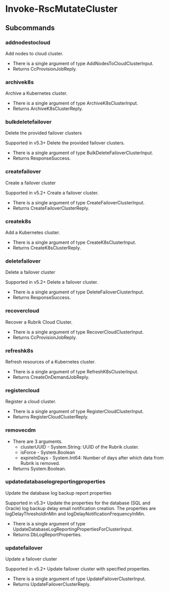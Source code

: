# Invoke-RscMutateCluster
## Subcommands
### addnodestocloud
Add nodes to cloud cluster.

- There is a single argument of type AddNodesToCloudClusterInput.
- Returns CcProvisionJobReply.
### archivek8s
Archive a Kubernetes cluster.

- There is a single argument of type ArchiveK8sClusterInput.
- Returns ArchiveK8sClusterReply.
### bulkdeletefailover
Delete the provided failover clusters

Supported in v5.3+
Delete the provided failover clusters.

- There is a single argument of type BulkDeleteFailoverClusterInput.
- Returns ResponseSuccess.
### createfailover
Create a failover cluster

Supported in v5.2+
Create a failover cluster.

- There is a single argument of type CreateFailoverClusterInput.
- Returns CreateFailoverClusterReply.
### createk8s
Add a Kubernetes cluster.

- There is a single argument of type CreateK8sClusterInput.
- Returns CreateK8sClusterReply.
### deletefailover
Delete a failover cluster

Supported in v5.2+
Delete a failover cluster.

- There is a single argument of type DeleteFailoverClusterInput.
- Returns ResponseSuccess.
### recovercloud
Recover a Rubrik Cloud Cluster.

- There is a single argument of type RecoverCloudClusterInput.
- Returns CcProvisionJobReply.
### refreshk8s
Refresh resources of a Kubernetes cluster.

- There is a single argument of type RefreshK8sClusterInput.
- Returns CreateOnDemandJobReply.
### registercloud
Register a cloud cluster.

- There is a single argument of type RegisterCloudClusterInput.
- Returns RegisterCloudClusterReply.
### removecdm
- There are 3 arguments.
    - clusterUUID - System.String: UUID of the Rubrik cluster.
    - isForce - System.Boolean
    - expireInDays - System.Int64: Number of days after which data from Rubrik is removed.
- Returns System.Boolean.
### updatedatabaselogreportingproperties
Update the database log backup report properties

Supported in v5.3+
Update the properties for the database (SQL and Oracle) log backup delay email notification creation. The properties are logDelayThresholdInMin and logDelayNotificationFrequencyInMin.

- There is a single argument of type UpdateDatabaseLogReportingPropertiesForClusterInput.
- Returns DbLogReportProperties.
### updatefailover
Update a failover cluster

Supported in v5.2+
Update failover cluster with specified properties.

- There is a single argument of type UpdateFailoverClusterInput.
- Returns UpdateFailoverClusterReply.
